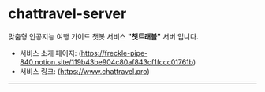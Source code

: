# chattravel-server
맞춤형 인공지능 여행 가이드 챗봇 서비스 **"챗트래블"** 서버 입니다.


- 서비스 소개 페이지: (https://freckle-pipe-840.notion.site/119b43be904c80af843cf1fccc01761b)
- 서비스 링크: (https://www.chattravel.pro)

---
